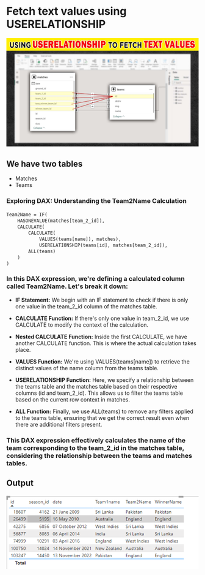 # Fetch text values using USERELATIONSHIP

![](imgs/Multirelation.jpg)

## We have two tables 
- Matches
- Teams

### Exploring DAX: Understanding the Team2Name Calculation
```DAX
Team2Name = IF(
    HASONEVALUE(matches[team_2_id]),
    CALCULATE(
        CALCULATE(
            VALUES(teams[name]), matches),
            USERELATIONSHIP(teams[id], matches[team_2_id]),
        ALL(teams)
    )
)
```

### In this DAX expression, we're defining a calculated column called Team2Name. Let's break it down:

- **IF Statement:** We begin with an IF statement to check if there is only one value in the team_2_id column of the matches table.

- **CALCULATE Function:** If there's only one value in team_2_id, we use CALCULATE to modify the context of the calculation.

- **Nested CALCULATE Function:** Inside the first CALCULATE, we have another CALCULATE function. This is where the actual calculation takes place.

- **VALUES Function:** We're using VALUES(teams[name]) to retrieve the distinct values of the name column from the teams table.

- **USERELATIONSHIP Function:** Here, we specify a relationship between the teams table and the matches table based on their respective columns (id and team_2_id). This allows us to filter the teams table based on the current row context in matches.

- **ALL Function:** Finally, we use ALL(teams) to remove any filters applied to the teams table, ensuring that we get the correct result even when there are additional filters present.

### This DAX expression effectively calculates the name of the team corresponding to the team_2_id in the matches table, considering the relationship between the teams and matches tables.

## Output

![Output Table](imgs/Multirelation-output.jpg.png)